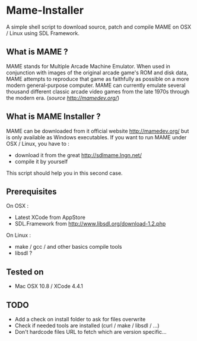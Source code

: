 # Mame-Installer

A simple shell script to download source, patch and compile MAME on OSX / Linux using SDL Framework.

## What is MAME ?

MAME stands for Multiple Arcade Machine Emulator. When used in conjunction with images of the original arcade game's ROM and disk data, MAME attempts to reproduce that game as faithfully as possible on a more modern general-purpose computer. MAME can currently emulate several thousand different classic arcade video games from the late 1970s through the modern era.
(_source http://mamedev.org/_)

## What is MAME Installer ?

MAME can be downloaded from it official website http://mamedev.org/ but is only available as Windows executables.
If you want to run MAME under OSX / Linux, you have to :

* download it from the great http://sdlmame.lngn.net/
* compile it by yourself

This script should help you in this second case.

## Prerequisites

On OSX :

* Latest XCode from AppStore
* SDL.Framework from http://www.libsdl.org/download-1.2.php

On Linux :

* make / gcc / and other basics compile tools
* libsdl ?

## Tested on 

* Mac OSX 10.8 / XCode 4.4.1

## TODO

* Add a check on install folder to ask for files overwrite
* Check if needed tools are installed (curl / make / libsdl / ...)
* Don't hardcode files URL to fetch which are version specific...
